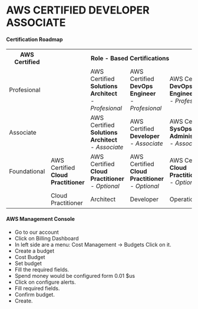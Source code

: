 # AWS CERTIFIED DEVELOPER ASSOCIATE
#### Certification Roadmap

<table>
    <tr>
        <th>AWS Certified</th>
        <th colspan="4">Role - Based Certifications</th>
        <th>Specialty Certifications</th>
    </tr>
    <tr>
        <td>Profesional</td>
        <td></td>
        <td>
          AWS Certified<br>
          <b>Solutions Architect</b><br>
          <i>- Profesional</i>
        </td>
        <td>
          AWS Certified<br>
          <b>DevOps Engineer</b><br>
          <i>- Profesional</i>
        </td>
        <td>
          AWS Certified<br>
          <b>DevOps Engineer</b><br>
          <i>- Profesional</i>
        </td>
        <td>
          AWS Certified<br>
          <b>Advanced Networking</b><br>
          <i>- Specialty</i>
        </td>
    </tr>
    <tr>
        <td>Associate</td>
        <td></td>
        <td>
          AWS Certified<br>
          <b>Solutions Architect</b><br>
          <i>- Associate</i>
        </td>
        <td>
          AWS Certified<br>
          <b>Developer</b><br>
          <i>- Associate</i>
        </td>
        <td>
          AWS Certified<br>
          <b>SysOps Administrator</b><br>
          <i>- Associate</i>
        </td>
        <td>
          AWS Certified<br>
          <b>Big Data</b><br>
          <i>- Specialty</i>
        </td>
    </tr>
    <tr>
        <td>Foundational</td>
        <td>
          AWS Certified<br>
          <b>Cloud Practitioner</b><br>
        </td>
        <td>
          AWS Certified<br>
          <b>Cloud Practitioner</b><br>
          <i>- Optional</i>
        </td>
        <td>
          AWS Certified<br>
          <b>Cloud Practitioner</b><br>
          <i>- Optional</i>
        </td>
        <td>
          AWS Certified<br>
          <b>Cloud Practitioner</b><br>
          <i>- Optional</i>
        </td>
        <td>
          AWS Certified<br>
          <b>Security</b><br>
          <i>- Specialty</i>
        </td>
    </tr>
    <tr>
        <td></td>
        <td>Cloud Practitioner</td>
        <td>Architect</td>
        <td>Developer</td>
        <td>Operations</td>
    </tr>
</table>


#### AWS Management Console
- Go to our account
- Click on Billing Dashboard
- In left side are a menu: Cost Management -> Budgets Click on it.
- Create a budget
- Cost Budget
- Set budget
- Fill the required fields.
- Spend money would be configured form 0.01 $us
- Click on configure alerts.
- Fill required fields.
- Confirm budget.
- Create.









